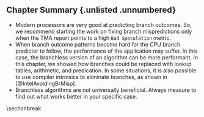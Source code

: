 

## Chapter Summary {.unlisted .unnumbered}

* Modern processors are very good at predicting branch outcomes. So, we recommend starting the work on fixing branch mispredictions only when the TMA report points to a high `Bad Speculation` metric.
* When branch outcome patterns become hard for the CPU branch predictor to follow, the performance of the application may suffer. In this case, the branchless version of an algorithm can be more performant. In this chapter, we showed how branches could be replaced with lookup tables, arithmetic, and predication. In some situations, it is also possible to use compiler intrinsics to eliminate branches, as shown in [@IntelAvoidingBrMisp].
* Branchless algorithms are not universally beneficial. Always measure to find out what works better in your specific case.

\sectionbreak
